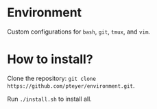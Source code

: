 Environment
===
Custom configurations for `bash`, `git`, `tmux`, and `vim`.

# How to install?

Clone the repository: `git clone https://github.com/pteyer/environment.git`. 

Run `./install.sh` to install all.
